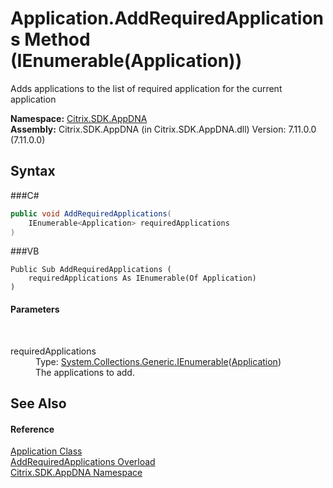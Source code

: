 # Application.AddRequiredApplications Method (IEnumerable(Application))
 

Adds applications to the list of required application for the current application

**Namespace:**&nbsp;<a href="N_Citrix_SDK_AppDNA">Citrix.SDK.AppDNA</a><br />**Assembly:**&nbsp;Citrix.SDK.AppDNA (in Citrix.SDK.AppDNA.dll) Version: 7.11.0.0 (7.11.0.0)

## Syntax

###C#
```csharp
public void AddRequiredApplications(
	IEnumerable<Application> requiredApplications
)
```

###VB
```vbnet
Public Sub AddRequiredApplications ( 
	requiredApplications As IEnumerable(Of Application)
)
```


#### Parameters
&nbsp;<dl><dt>requiredApplications</dt><dd>Type: <a href="http://msdn2.microsoft.com/en-us/library/9eekhta0" target="_blank">System.Collections.Generic.IEnumerable</a>(<a href="T_Citrix_SDK_AppDNA_Application">Application</a>)<br />The applications to add.</dd></dl>

## See Also


#### Reference
<a href="T_Citrix_SDK_AppDNA_Application">Application Class</a><br /><a href="Overload_Citrix_SDK_AppDNA_Application_AddRequiredApplications">AddRequiredApplications Overload</a><br /><a href="N_Citrix_SDK_AppDNA">Citrix.SDK.AppDNA Namespace</a><br />